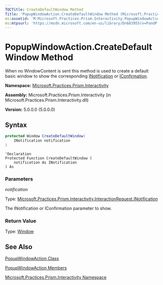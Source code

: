 ```yaml
---
TOCTitle: CreateDefaultWindow Method
Title: 'PopupWindowAction.CreateDefaultWindow Method (Microsoft.Practices.Prism.Interactivity)'
ms:assetid: 'M:Microsoft.Practices.Prism.Interactivity.PopupWindowAction.CreateDefaultWindow(Microsoft.Practices.Prism.Interactivity.InteractionRequest.INotification)'
ms:mtpsurl: 'https://msdn.microsoft.com/en-us/library/Dn683955(v=PandP.50)'
---
```



# PopupWindowAction.CreateDefaultWindow Method

When no WindowContent is sent this method is used to create a default basic window to show the corresponding [INotification](https://msdn.microsoft.com/en-us/library/microsoft.practices.prism.interactivity.interactionrequest.inotification(v=pandp.50)) or [IConfirmation](https://msdn.microsoft.com/en-us/library/microsoft.practices.prism.interactivity.interactionrequest.iconfirmation(v=pandp.50)).

**Namespace:** [Microsoft.Practices.Prism.Interactivity](https://msdn.microsoft.com/en-us/library/microsoft.practices.prism.interactivity(v=pandp.50))

**Assembly:** Microsoft.Practices.Prism.Interactivity (in Microsoft.Practices.Prism.Interactivity.dll)

**Version:** 5.0.0.0 (5.0.0.0)

## Syntax

```C#
protected Window CreateDefaultWindow(
	INotification notification
)
```
```VB
'Declaration
Protected Function CreateDefaultWindow ( 
	notification As INotification
) As
```

### Parameters

*notification*
  
Type: [Microsoft.Practices.Prism.Interactivity.InteractionRequest.INotification](https://msdn.microsoft.com/en-us/library/microsoft.practices.prism.interactivity.interactionrequest.inotification(v=pandp.50))

The INotification or IConfirmation parameter to show.

### Return Value

Type: [Window](http://msdn.microsoft.com/en-us/library/ms590112)

## See Also

[PopupWindowAction Class](https://msdn.microsoft.com/en-us/library/microsoft.practices.prism.interactivity.popupwindowaction(v=pandp.50))

[PopupWindowAction Members](https://msdn.microsoft.com/en-us/library/microsoft.practices.prism.interactivity.popupwindowaction_members(v=pandp.50))

[Microsoft.Practices.Prism.Interactivity Namespace](https://msdn.microsoft.com/en-us/library/microsoft.practices.prism.interactivity(v=pandp.50))
